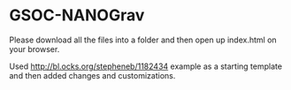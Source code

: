 # GSOC-NANOGrav

Please download all the files into a folder and then open up index.html on your browser.

Used http://bl.ocks.org/stepheneb/1182434 example as a starting template and then added changes and customizations.
